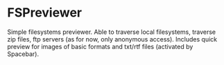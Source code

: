 FSPreviewer
===========

Simple filesystems previewer.
Able to traverse local filesystems, traverse zip files, ftp servers (as for now, only anonymous access).
Includes quick preview for images of basic formats and txt/rtf files (activated by Spacebar).
